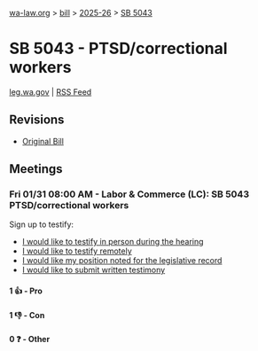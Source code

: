 [wa-law.org](/) > [bill](/bill/) > [2025-26](/bill/2025-26/) > [SB 5043](/bill/2025-26/sb/5043/)

# SB 5043 - PTSD/correctional workers
[leg.wa.gov](https://app.leg.wa.gov/billsummary?BillNumber=5043&Year=2025&Initiative=false) | [RSS Feed](./rss.xml)

## Revisions
* [Original Bill](1/)

## Meetings
### Fri 01/31 08:00 AM - Labor & Commerce (LC): SB 5043 PTSD/correctional workers
Sign up to testify:
* [I would like to testify in person during the hearing](https://app.leg.wa.gov/csi/Testifier/Add?chamber=House&mId=32588&aId=162255&caId=25016&tId=1)
* [I would like to testify remotely](https://app.leg.wa.gov/csi/Testifier/Add?chamber=House&mId=32588&aId=162255&caId=25016&tId=2)
* [I would like my position noted for the legislative record](https://app.leg.wa.gov/csi/Testifier/Add?chamber=House&mId=32588&aId=162255&caId=25016&tId=3)
* [I would like to submit written testimony](https://app.leg.wa.gov/csi/Testifier/Add?chamber=House&mId=32588&aId=162255&caId=25016&tId=4)

#### 1 👍 - Pro

#### 1 👎 - Con

#### 0 ❓ - Other
